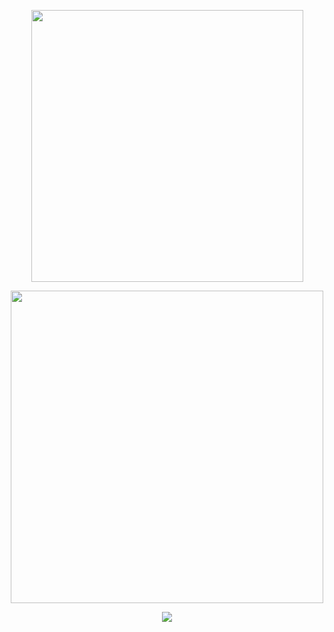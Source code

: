 <p align="center">
<img width="435" src="https://readme-typing-svg.demolab.com/?font=&weight=300&size=15&duration=7000&pause=1000&color=a7dfeb&center=true&vCenter=true&multiline=true&repeat=false&width=435&lines=오 나의 클레마티스, 항상 곁에 있어 줘"
</p>

<p align="center">
<img width=500 src="https://files.catbox.moe/d4nble.png"
</p>

<p align="center">
<img src="https://readme-typing-svg.demolab.com/?font=&weight=300&size=15&duration=1&pause=1000&color=a7dfeb&center=true&vCenter=true&repeat=false&width=435&lines=matching with beloved ♡ feel free to interact w me!"
</p>
